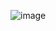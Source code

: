 
![image](https://github.com/ImBlessedBO/MyProjects/assets/137216017/d2c77646-1858-48f1-b43e-88558b5b2a7f)
